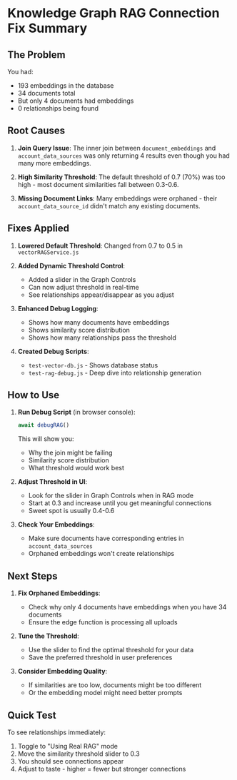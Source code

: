 # Knowledge Graph RAG Connection Fix Summary

## The Problem

You had:
- 193 embeddings in the database
- 34 documents total
- But only 4 documents had embeddings
- 0 relationships being found

## Root Causes

1. **Join Query Issue**: The inner join between `document_embeddings` and `account_data_sources` was only returning 4 results even though you had many more embeddings.

2. **High Similarity Threshold**: The default threshold of 0.7 (70%) was too high - most document similarities fall between 0.3-0.6.

3. **Missing Document Links**: Many embeddings were orphaned - their `account_data_source_id` didn't match any existing documents.

## Fixes Applied

1. **Lowered Default Threshold**: Changed from 0.7 to 0.5 in `vectorRAGService.js`

2. **Added Dynamic Threshold Control**: 
   - Added a slider in the Graph Controls
   - Can now adjust threshold in real-time
   - See relationships appear/disappear as you adjust

3. **Enhanced Debug Logging**:
   - Shows how many documents have embeddings
   - Shows similarity score distribution
   - Shows how many relationships pass the threshold

4. **Created Debug Scripts**:
   - `test-vector-db.js` - Shows database status
   - `test-rag-debug.js` - Deep dive into relationship generation

## How to Use

1. **Run Debug Script** (in browser console):
   ```javascript
   await debugRAG()
   ```
   This will show you:
   - Why the join might be failing
   - Similarity score distribution
   - What threshold would work best

2. **Adjust Threshold in UI**:
   - Look for the slider in Graph Controls when in RAG mode
   - Start at 0.3 and increase until you get meaningful connections
   - Sweet spot is usually 0.4-0.6

3. **Check Your Embeddings**:
   - Make sure documents have corresponding entries in `account_data_sources`
   - Orphaned embeddings won't create relationships

## Next Steps

1. **Fix Orphaned Embeddings**: 
   - Check why only 4 documents have embeddings when you have 34 documents
   - Ensure the edge function is processing all uploads

2. **Tune the Threshold**:
   - Use the slider to find the optimal threshold for your data
   - Save the preferred threshold in user preferences

3. **Consider Embedding Quality**:
   - If similarities are too low, documents might be too different
   - Or the embedding model might need better prompts

## Quick Test

To see relationships immediately:
1. Toggle to "Using Real RAG" mode
2. Move the similarity threshold slider to 0.3
3. You should see connections appear
4. Adjust to taste - higher = fewer but stronger connections 